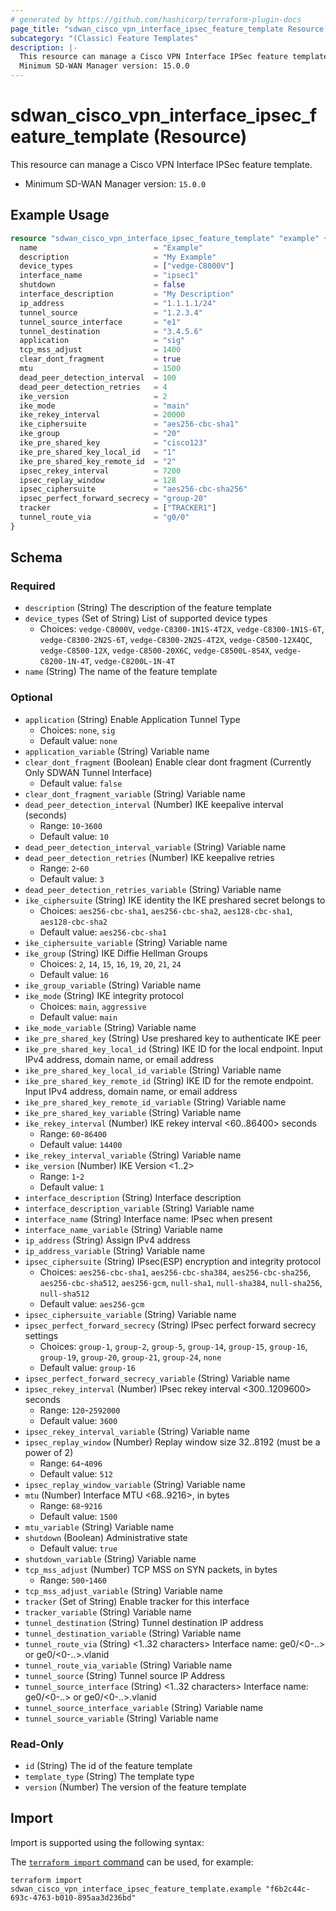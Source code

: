 ```yaml
---
# generated by https://github.com/hashicorp/terraform-plugin-docs
page_title: "sdwan_cisco_vpn_interface_ipsec_feature_template Resource - terraform-provider-sdwan"
subcategory: "(Classic) Feature Templates"
description: |-
  This resource can manage a Cisco VPN Interface IPSec feature template.
  Minimum SD-WAN Manager version: 15.0.0
---
```


# sdwan_cisco_vpn_interface_ipsec_feature_template (Resource)

This resource can manage a Cisco VPN Interface IPSec feature template.
  - Minimum SD-WAN Manager version: `15.0.0`

## Example Usage

```terraform
resource "sdwan_cisco_vpn_interface_ipsec_feature_template" "example" {
  name                          = "Example"
  description                   = "My Example"
  device_types                  = ["vedge-C8000V"]
  interface_name                = "ipsec1"
  shutdown                      = false
  interface_description         = "My Description"
  ip_address                    = "1.1.1.1/24"
  tunnel_source                 = "1.2.3.4"
  tunnel_source_interface       = "e1"
  tunnel_destination            = "3.4.5.6"
  application                   = "sig"
  tcp_mss_adjust                = 1400
  clear_dont_fragment           = true
  mtu                           = 1500
  dead_peer_detection_interval  = 100
  dead_peer_detection_retries   = 4
  ike_version                   = 2
  ike_mode                      = "main"
  ike_rekey_interval            = 20000
  ike_ciphersuite               = "aes256-cbc-sha1"
  ike_group                     = "20"
  ike_pre_shared_key            = "cisco123"
  ike_pre_shared_key_local_id   = "1"
  ike_pre_shared_key_remote_id  = "2"
  ipsec_rekey_interval          = 7200
  ipsec_replay_window           = 128
  ipsec_ciphersuite             = "aes256-cbc-sha256"
  ipsec_perfect_forward_secrecy = "group-20"
  tracker                       = ["TRACKER1"]
  tunnel_route_via              = "g0/0"
}
```

<!-- schema generated by tfplugindocs -->
## Schema

### Required

- `description` (String) The description of the feature template
- `device_types` (Set of String) List of supported device types
  - Choices: `vedge-C8000V`, `vedge-C8300-1N1S-4T2X`, `vedge-C8300-1N1S-6T`, `vedge-C8300-2N2S-6T`, `vedge-C8300-2N2S-4T2X`, `vedge-C8500-12X4QC`, `vedge-C8500-12X`, `vedge-C8500-20X6C`, `vedge-C8500L-8S4X`, `vedge-C8200-1N-4T`, `vedge-C8200L-1N-4T`
- `name` (String) The name of the feature template

### Optional

- `application` (String) Enable Application Tunnel Type
  - Choices: `none`, `sig`
  - Default value: `none`
- `application_variable` (String) Variable name
- `clear_dont_fragment` (Boolean) Enable clear dont fragment (Currently Only SDWAN Tunnel Interface)
  - Default value: `false`
- `clear_dont_fragment_variable` (String) Variable name
- `dead_peer_detection_interval` (Number) IKE keepalive interval (seconds)
  - Range: `10`-`3600`
  - Default value: `10`
- `dead_peer_detection_interval_variable` (String) Variable name
- `dead_peer_detection_retries` (Number) IKE keepalive retries
  - Range: `2`-`60`
  - Default value: `3`
- `dead_peer_detection_retries_variable` (String) Variable name
- `ike_ciphersuite` (String) IKE identity the IKE preshared secret belongs to
  - Choices: `aes256-cbc-sha1`, `aes256-cbc-sha2`, `aes128-cbc-sha1`, `aes128-cbc-sha2`
  - Default value: `aes256-cbc-sha1`
- `ike_ciphersuite_variable` (String) Variable name
- `ike_group` (String) IKE Diffie Hellman Groups
  - Choices: `2`, `14`, `15`, `16`, `19`, `20`, `21`, `24`
  - Default value: `16`
- `ike_group_variable` (String) Variable name
- `ike_mode` (String) IKE integrity protocol
  - Choices: `main`, `aggressive`
  - Default value: `main`
- `ike_mode_variable` (String) Variable name
- `ike_pre_shared_key` (String) Use preshared key to authenticate IKE peer
- `ike_pre_shared_key_local_id` (String) IKE ID for the local endpoint. Input IPv4 address, domain name, or email address
- `ike_pre_shared_key_local_id_variable` (String) Variable name
- `ike_pre_shared_key_remote_id` (String) IKE ID for the remote endpoint. Input IPv4 address, domain name, or email address
- `ike_pre_shared_key_remote_id_variable` (String) Variable name
- `ike_pre_shared_key_variable` (String) Variable name
- `ike_rekey_interval` (Number) IKE rekey interval <60..86400> seconds
  - Range: `60`-`86400`
  - Default value: `14400`
- `ike_rekey_interval_variable` (String) Variable name
- `ike_version` (Number) IKE Version <1..2>
  - Range: `1`-`2`
  - Default value: `1`
- `interface_description` (String) Interface description
- `interface_description_variable` (String) Variable name
- `interface_name` (String) Interface name: IPsec when present
- `interface_name_variable` (String) Variable name
- `ip_address` (String) Assign IPv4 address
- `ip_address_variable` (String) Variable name
- `ipsec_ciphersuite` (String) IPsec(ESP) encryption and integrity protocol
  - Choices: `aes256-cbc-sha1`, `aes256-cbc-sha384`, `aes256-cbc-sha256`, `aes256-cbc-sha512`, `aes256-gcm`, `null-sha1`, `null-sha384`, `null-sha256`, `null-sha512`
  - Default value: `aes256-gcm`
- `ipsec_ciphersuite_variable` (String) Variable name
- `ipsec_perfect_forward_secrecy` (String) IPsec perfect forward secrecy settings
  - Choices: `group-1`, `group-2`, `group-5`, `group-14`, `group-15`, `group-16`, `group-19`, `group-20`, `group-21`, `group-24`, `none`
  - Default value: `group-16`
- `ipsec_perfect_forward_secrecy_variable` (String) Variable name
- `ipsec_rekey_interval` (Number) IPsec rekey interval <300..1209600> seconds
  - Range: `120`-`2592000`
  - Default value: `3600`
- `ipsec_rekey_interval_variable` (String) Variable name
- `ipsec_replay_window` (Number) Replay window size 32..8192 (must be a power of 2)
  - Range: `64`-`4096`
  - Default value: `512`
- `ipsec_replay_window_variable` (String) Variable name
- `mtu` (Number) Interface MTU <68..9216>, in bytes
  - Range: `68`-`9216`
  - Default value: `1500`
- `mtu_variable` (String) Variable name
- `shutdown` (Boolean) Administrative state
  - Default value: `true`
- `shutdown_variable` (String) Variable name
- `tcp_mss_adjust` (Number) TCP MSS on SYN packets, in bytes
  - Range: `500`-`1460`
- `tcp_mss_adjust_variable` (String) Variable name
- `tracker` (Set of String) Enable tracker for this interface
- `tracker_variable` (String) Variable name
- `tunnel_destination` (String) Tunnel destination IP address
- `tunnel_destination_variable` (String) Variable name
- `tunnel_route_via` (String) <1..32 characters> Interface name: ge0/<0-..> or ge0/<0-..>.vlanid
- `tunnel_route_via_variable` (String) Variable name
- `tunnel_source` (String) Tunnel source IP Address
- `tunnel_source_interface` (String) <1..32 characters> Interface name: ge0/<0-..> or ge0/<0-..>.vlanid
- `tunnel_source_interface_variable` (String) Variable name
- `tunnel_source_variable` (String) Variable name

### Read-Only

- `id` (String) The id of the feature template
- `template_type` (String) The template type
- `version` (Number) The version of the feature template

## Import

Import is supported using the following syntax:

The [`terraform import` command](https://developer.hashicorp.com/terraform/cli/commands/import) can be used, for example:

```shell
terraform import sdwan_cisco_vpn_interface_ipsec_feature_template.example "f6b2c44c-693c-4763-b010-895aa3d236bd"
```
